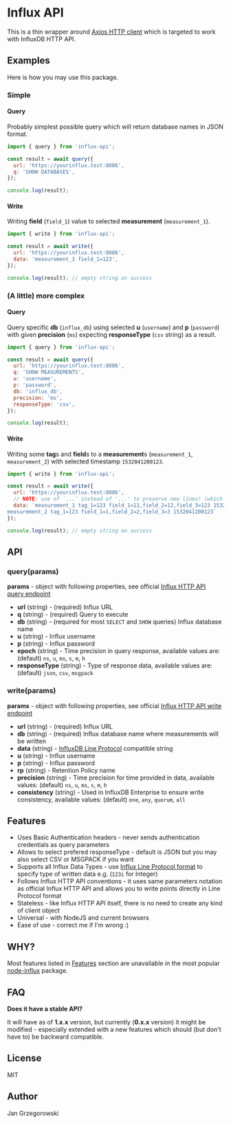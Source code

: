 Influx API
===

This is a thin wrapper around [Axios HTTP client](https://github.com/axios/axios) which is targeted to work with InfluxDB HTTP API.

## Examples

Here is how you may use this package.

### Simple

#### Query

Probably simplest possible query which will return database names in JSON format.

```js
import { query } from 'influx-api';

const result = await query({
  url: 'https://yourinflux.test:8086',
  q: 'SHOW DATABASES',
});

console.log(result);
```

#### Write

Writing **field** (`field_1`) value to selected **measurement** (`measurement_1`).

```js
import { write } from 'influx-api';

const result = await write({
  url: 'https://yourinflux.test:8086',
  data: 'measurement_1 field_1=123',
});

console.log(result); // empty string on success
```

### (A little) more complex

#### Query

Query specific **db** (`influx_db`) using selected **u** (`username`) and **p** (`password`) with given **precision** (`ms`) expecting **responseType** (`csv` string) as a result.

```js
import { query } from 'influx-api';

const result = await query({
  url: 'https://yourinflux.test:8086',
  q: 'SHOW MEASUREMENTS',
  u: 'username',
  p: 'password',
  db: 'influx_db',
  precision: 'ms',
  responseType: 'csv',
});

console.log(result);
```

#### Write

Writing some **tag**s and **field**s to a **measurement**s (`measurement_1`, `measurement_2`) with selected timestamp `1532041200123`.

```js
import { write } from 'influx-api';

const result = await write({
  url: 'https://yourinflux.test:8086',
  // NOTE: use of `...` instead of '...' to preserve new lines! (which are important for Line Protocol)
  data: `measurement_1 tag_1=123 field_1=11,field_2=12,field_3=123 1532041200123
measurement_2 tag_1=123 field_1=1,field_2=2,field_3=3 1532041200123`
});

console.log(result); // empty string on success
```

## API

### query(params)

**params** - object with following properties, see official [Influx HTTP API query endpoint](https://docs.influxdata.com/influxdb/v1.6/tools/api/#query-string-parameters-1)

- **url** (string) - (required) Influx URL
- **q** (string) - (required) Query to execute
- **db** (string) - (required for most `SELECT` and `SHOW` queries) Influx database name
- **u** (string) - Influx username
- **p** (string) - Influx password
- **epoch** (string) - Time precision in query response, available values are: (default) `ns`, `u`, `ms`, `s`, `m`, `h`
- **responseType** (string) - Type of response data, available values are: (default) `json`, `csv`, `msgpack`

### write(params)

**params** - object with following properties, see official [Influx HTTP API write endpoint](https://docs.influxdata.com/influxdb/v1.6/tools/api/#query-string-parameters-2)

- **url** (string) - (required) Influx URL
- **db** (string) - (required) Influx database name where measurements will be written
- **data** (string) - [InfluxDB Line Protocol](https://docs.influxdata.com/influxdb/v1.6/write_protocols/line_protocol_reference/) compatible string
- **u** (string) - Influx username
- **p** (string) - Influx password
- **rp** (string) - Retention Policy name
- **precision** (string) - Time precision for time provided in data, available values: (default) `ns`, `u`, `ms`, `s`, `m`, `h`
- **consistency** (string) - Used in InfluxDB Enterprise to ensure write consistency, available values: (default) `one`, `any`, `quorum`, `all`

## Features

- Uses Basic Authentication headers - never sends authentication credentials as query parameters
- Allows to select prefered responseType - default is JSON but you may also select CSV or MSGPACK if you want
- Supports all Influx Data Types - use [Influx Line Protocol format](https://docs.influxdata.com/influxdb/v1.6/write_protocols/line_protocol_reference/) to specify type of written data e.g. (`123i` for Integer)
- Follows Influx HTTP API conventions - it uses same parameters notation as official Influx HTTP API and allows you to write points directly in Line Protocol format
- Stateless - like Influx HTTP API itself, there is no need to create any kind of client object
- Universal - with NodeJS and current browsers
- Ease of use - correct me if I'm wrong :)

## WHY?

Most features listed in [Features](#Features) section are unavailable in the most popular [node-influx](https://github.com/node-influx/node-influx) package.

## FAQ

**Does it have a stable API?**

It will have as of **1.x.x** version, but currently (**0.x.x** version) it might be modified - especially extended with a new features which should (but don't have to) be backward compatible.

## License

MIT

## Author

Jan Grzegorowski
